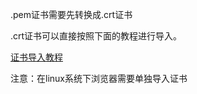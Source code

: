 .pem证书需要先转换成.crt证书

.crt证书可以直接按照下面的教程进行导入。

[证书导入教程](https://askubuntu.com/questions/73287/how-do-i-install-a-root-certificate)

注意：在linux系统下浏览器需要单独导入证书

[](https://github.com/Lintao-Zeng/kali-bookmarks/raw/main/images/fireforx_import_crt.png)
